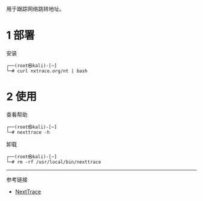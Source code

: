 用于跟踪网络跳转地址。

# 1 部署

安装

```shell
┌──(root㉿kali)-[~]
└─# curl nxtrace.org/nt | bash
```

# 2 使用

查看帮助

```shell
┌──(root㉿kali)-[~]
└─# nexttrace -h
```

卸载

```shell
┌──(root㉿kali)-[~]
└─# rm -rf /usr/local/bin/nexttrace
```

---

参考链接

- [NextTrace](https://www.nxtrace.org/)
